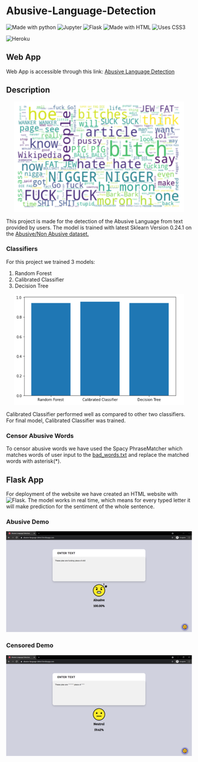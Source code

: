 # Abusive-Language-Detection
![Made with python](https://img.shields.io/badge/Python-14354C?style=for-the-badge&logo=python&logoColor=white)
![Jupyter](https://img.shields.io/badge/Jupyter%20-%23F37626.svg?&style=for-the-badge&logo=Jupyter&logoColor=white")
![Flask](https://img.shields.io/badge/flask%20-%23000.svg?&style=for-the-badge&logo=flask&logoColor=white)
![Made with HTML](https://img.shields.io/badge/HTML5-E34F26?style=for-the-badge&logo=html5&logoColor=white)
![Uses CSS3](https://img.shields.io/badge/CSS3-1572B6?style=for-the-badge&logo=css3&logoColor=white)

![Heroku](https://heroku-badge.herokuapp.com/?app=heroku-badge)

## Web App
Web App is accessible through this link: [Abusive Language Detection](https://abusive-language-detect.herokuapp.com/)

## Description
<p align="center">
  <img width="460" height="300" src="https://github.com/Sumit189/Abusive-Language-Detection/blob/main/images_for_readme/wordcloud.png">
</p>

This project is made for the detection of the Abusive Language from text provided by users. The  model is trained with latest Sklearn Version 0.24.1 on the [Abusive/Non Abusive dataset.](https://github.com/vzhou842/profanity-check/blob/master/profanity_check/data/clean_data.csv)
### Classifiers
For this project we trained 3 models: 
  1. Random Forest
  2. Calibrated Classifier
  3. Decision Tree

<p align="center">
  <img width="460" height="300" src="https://github.com/Sumit189/Abusive-Language-Detection/blob/main/images_for_readme/Accuracy.PNG">
</p>
Calibrated Classifier performed well as compared to other two classifiers. For final model, Calibrated Classifier was trained.

### Censor Abusive Words
To censor abusive words we have used the Spacy PhraseMatcher which matches words of user input to the [bad_words.txt](https://github.com/Sumit189/Abusive-Language-Detection/blob/main/notebook/data/bad_words.text) and replace the matched words with asterisk(*).

## Flask App
For deployment of the website we have created an HTML website with <img alt="Flask" src="https://img.shields.io/badge/flask%20-%23000.svg?&style=for-the-badge&logo=flask&logoColor=white"/>. The model works in real time, which means for every typed letter it will make prediction for the sentiment of the whole sentence. 

### Abusive Demo
![Abusive](https://github.com/Sumit189/Abusive-Language-Detection/blob/main/images_for_readme/Abusive.PNG)

### Censored Demo
![Censored](https://github.com/Sumit189/Abusive-Language-Detection/blob/main/images_for_readme/Censored.PNG)

